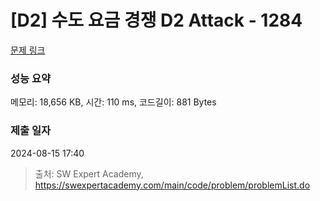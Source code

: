 # [D2] 수도 요금 경쟁 D2 Attack - 1284 

[문제 링크](https://swexpertacademy.com/main/code/problem/problemDetail.do?contestProbId=AV189xUaI8UCFAZN) 

### 성능 요약

메모리: 18,656 KB, 시간: 110 ms, 코드길이: 881 Bytes

### 제출 일자

2024-08-15 17:40



> 출처: SW Expert Academy, https://swexpertacademy.com/main/code/problem/problemList.do